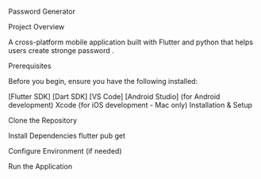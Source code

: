 Password Generator

Project Overview

A cross-platform mobile application built with Flutter and python that helps users create stronge password .

Prerequisites

Before you begin, ensure you have the following installed:

[Flutter SDK]
[Dart SDK]
[VS Code]
[Android Studio] (for Android development)
Xcode (for iOS development - Mac only)
Installation & Setup

Clone the Repository

Install Dependencies flutter pub get

Configure Environment (if needed)

Run the Application
